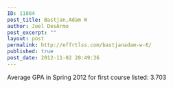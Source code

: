 ```yaml
---
ID: 11864
post_title: Bastjan,Adam W
author: Joel DesArmo
post_excerpt: ""
layout: post
permalink: http://effrtlss.com/bastjanadam-w-6/
published: true
post_date: 2012-11-02 20:49:36
---
```

<p>Average GPA in Spring 2012 for first course listed: 3.703</p>